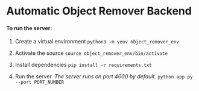 # Automatic Object Remover Backend

#### To run the server:

1. Create a virtual environment
   `python3 -m venv object_remover_env`

2. Activate the source
   `source object_remover_env/bin/activate`

3. Install dependencies
   `pip install -r requirements.txt`

4. Run the server. <i>The server runs on port 4000 by default. </i>
   `python app.py --port PORT_NUMBER`
